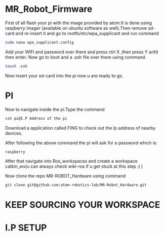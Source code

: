 # MR_Robot_Firmware
First of all flash your pi with the image provided by atom.It is done using raspberry imager (available on ubuntu software as well).Then remove sd-card and re-insert it and go to rootfs/etc/wpa_supplicant and run command
```bash
sudo nano wpa_supplicant.config
```
Add your WIFI and password over there and press ctrl X ,then press Y anfd then enter.
Now go to boot and a .ssh file over there using command.
```bash
touch .ssh
```
Now insert your sd-card into the pi now u are ready to go.

# PI
Now to navigate inside the pi.Type the command
```bash
ssh pi@I.P Address of the pi
```

Download a application called FING to check out the Ip address of nearby devices.

After following the above command the pi will ask for a password which is:
```bash
raspberry
```
After that navigate into Ros_workspaces and create a workspace catkin_ws(u can always check wiki-ros if u get stuck at this step :) )

Now clone the repo MR-ROBOT_Hardware using command
```bash
git clone git@github.com:atom-robotics-lab/MR-Robot_Hardware.git
```
# KEEP SOURCING YOUR WORKSPACE

# I.P SETUP
